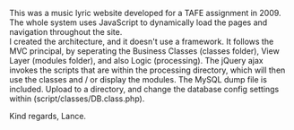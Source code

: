 This was a music lyric website developed for a TAFE assignment in 2009. The whole system uses JavaScript to dynamically load the pages and navigation throughout the site.\
I created the architecture, and it doesn't use a framework. It follows the MVC principal, by seperating the Business Classes (classes folder), View Layer (modules folder), and also Logic (processing).
The jQuery ajax invokes the scripts that are within the processing directory, which will then use the classes and / or display the modules.
The MySQL dump file is included. Upload to a directory, and change the database config settings within (script/classes/DB.class.php).

Kind regards,
Lance.